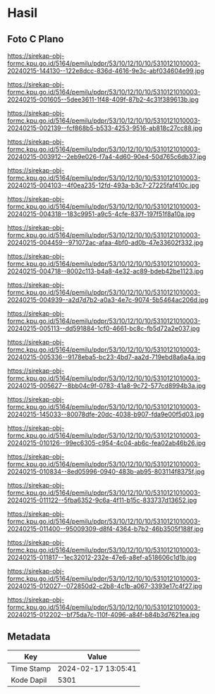 # Hasil

## Foto C Plano

https://sirekap-obj-formc.kpu.go.id/5164/pemilu/pdpr/53/10/12/10/10/5310121010003-20240215-144130--122e8dcc-836d-4616-9e3c-abf034604e99.jpg

https://sirekap-obj-formc.kpu.go.id/5164/pemilu/pdpr/53/10/12/10/10/5310121010003-20240215-001605--5dee3611-1f48-409f-87b2-4c31f389613b.jpg

https://sirekap-obj-formc.kpu.go.id/5164/pemilu/pdpr/53/10/12/10/10/5310121010003-20240215-002139--fcf868b5-b533-4253-9516-ab818c27cc88.jpg

https://sirekap-obj-formc.kpu.go.id/5164/pemilu/pdpr/53/10/12/10/10/5310121010003-20240215-003912--2eb9e026-f7a4-4d60-90e4-50d765c6db37.jpg

https://sirekap-obj-formc.kpu.go.id/5164/pemilu/pdpr/53/10/12/10/10/5310121010003-20240215-004103--4f0ea235-12fd-493a-b3c7-27225faf410c.jpg

https://sirekap-obj-formc.kpu.go.id/5164/pemilu/pdpr/53/10/12/10/10/5310121010003-20240215-004318--183c9951-a9c5-4cfe-837f-197f51f8a10a.jpg

https://sirekap-obj-formc.kpu.go.id/5164/pemilu/pdpr/53/10/12/10/10/5310121010003-20240215-004459--971072ac-afaa-4bf0-ad0b-47e33602f332.jpg

https://sirekap-obj-formc.kpu.go.id/5164/pemilu/pdpr/53/10/12/10/10/5310121010003-20240215-004718--8002c113-b4a8-4e32-ac89-bdeb42be1123.jpg

https://sirekap-obj-formc.kpu.go.id/5164/pemilu/pdpr/53/10/12/10/10/5310121010003-20240215-004939--a2d7d7b2-a0a3-4e7c-9074-5b5464ac206d.jpg

https://sirekap-obj-formc.kpu.go.id/5164/pemilu/pdpr/53/10/12/10/10/5310121010003-20240215-005113--dd591884-1cf0-4661-bc8c-fb5d72a2e037.jpg

https://sirekap-obj-formc.kpu.go.id/5164/pemilu/pdpr/53/10/12/10/10/5310121010003-20240215-005336--9178eba5-bc23-4bd7-aa2d-719ebd8a6a4a.jpg

https://sirekap-obj-formc.kpu.go.id/5164/pemilu/pdpr/53/10/12/10/10/5310121010003-20240215-005627--8bb04c9f-0783-41a8-9c72-577cd8994b3a.jpg

https://sirekap-obj-formc.kpu.go.id/5164/pemilu/pdpr/53/10/12/10/10/5310121010003-20240215-145033--80078dfe-20dc-4038-b907-fda9e00f5d03.jpg

https://sirekap-obj-formc.kpu.go.id/5164/pemilu/pdpr/53/10/12/10/10/5310121010003-20240215-010126--99ec6305-c954-4c04-ab6c-fea02ab46b26.jpg

https://sirekap-obj-formc.kpu.go.id/5164/pemilu/pdpr/53/10/12/10/10/5310121010003-20240215-010834--8ed05996-0940-483b-ab95-803114f8375f.jpg

https://sirekap-obj-formc.kpu.go.id/5164/pemilu/pdpr/53/10/12/10/10/5310121010003-20240215-011122--5fba6352-9c6a-4f11-b15c-833737d13652.jpg

https://sirekap-obj-formc.kpu.go.id/5164/pemilu/pdpr/53/10/12/10/10/5310121010003-20240215-011400--95009309-d8f4-4364-b7b2-46b3505f188f.jpg

https://sirekap-obj-formc.kpu.go.id/5164/pemilu/pdpr/53/10/12/10/10/5310121010003-20240215-011817--1ec32012-232e-47e6-a8ef-a518606c1d1b.jpg

https://sirekap-obj-formc.kpu.go.id/5164/pemilu/pdpr/53/10/12/10/10/5310121010003-20240215-012027--072850d2-c2b8-4c1b-a067-3393e17c4f27.jpg

https://sirekap-obj-formc.kpu.go.id/5164/pemilu/pdpr/53/10/12/10/10/5310121010003-20240215-012202--bf75da7c-110f-4096-a84f-b84b3d7621ea.jpg


## Metadata

| Key        | Value               |
| ---------- | ------------------- |
| Time Stamp | 2024-02-17 13:05:41 |
| Kode Dapil | 5301                |



